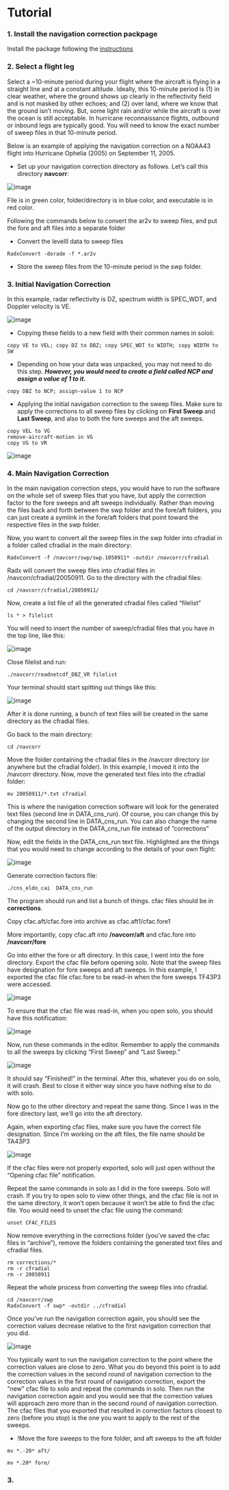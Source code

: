 # Tutorial

### 1. Install the navigation correction packpage 

Install the package following the [instructions](https://github.com/tingyucha/Airborne-Radar-Navigation-Correction/blob/main/README.md) 


### 2. Select a flight leg

Select a ~10-minute period during your flight where the aircraft is flying in a straight line and at a constant altitude. Ideally, this 10-minute period is 
(1) in clear weather, where the ground shows up clearly in the reflectivity field and is not masked by other echoes; and 
(2) over land, where we know that the ground isn’t moving. But, some light rain and/or while the aircraft is over the ocean is still acceptable. 
In hurricane reconnaissance flights, outbound or inbound legs are typically good. You will need to know the exact number of sweep files in that 10-minute period.

Below is an example of applying the navigation correction on a NOAA43 flight into Hurricane Ophelia (2005) on September 11, 2005.
* Set up your navigation correction directory as follows. Let’s call this directory **navcorr**:

![image](https://user-images.githubusercontent.com/25255478/124947659-442cab80-dfcd-11eb-9d8d-8bfae954a4c7.png)

File is in green color, folder/directory is in blue color, and executable is in red color.

Following the commands below to convert the ar2v to sweep files, and put the fore and aft files into a separate folder
* Convert the levelII data to sweep files

```terminal
RadxConvert -dorade -f *.ar2v
```

* Store the sweep files from the 10-minute period in the swp folder.

### 3. Initial Navigation Correction

In this example, radar reflectivity is DZ, spectrum width is SPEC_WDT, and Doppler velocity is VE.

![image](https://user-images.githubusercontent.com/25255478/124950634-d59d1d00-dfcf-11eb-8d77-2cf908c0265c.png)

* Copying these fields to a new field with their common names in soloii:

```terminal
copy VE to VEL; copy DZ to DBZ; copy SPEC_WDT to WIDTH; copy WIDTH to SW
```

* Depending on how your data was unpacked, you may not need to do this step. ***However, you would need to create a field called NCP and assign a value of 1 to it.***

```terminal
copy DBZ to NCP; assign-value 1 to NCP
```

* Applying the initial navigation correction to the sweep files. Make sure to apply the corrections to all sweep files by clicking on **First Sweep** and **Last Sweep**, and also to both the fore sweeps and the aft sweeps.

```terminal
copy VEL to VG
remove-aircraft-motion in VG
copy VG to VR
```

![image](https://user-images.githubusercontent.com/25255478/124951928-0893e080-dfd1-11eb-8509-8bc0c9058e02.png)


### 4. Main Navigation Correction

In the main navigation correction steps, you would have to run the software on the whole set of sweep files that you have, but apply the correction factor to the fore sweeps and aft sweeps individually. Rather than moving the files back and forth between the swp folder and the fore/aft folders, you can just create a symlink in the fore/aft folders that point toward the respective files in the swp folder.

Now, you want to convert all the sweep files in the swp folder into cfradial in a folder called cfradial in the main directory:

```terminal
RadxConvert -f /navcorr/swp/swp.1050911* -outdir /navcorr/cfradial
```

Radx will convert the sweep files into cfradial files in /navcorr/cfradial/20050911. Go to the directory with the cfradial files:

```terminal
cd /navcorr/cfradial/20050911/
```

Now, create a list file of all the generated cfradial files called “filelist”

```terminal
ls * > filelist
```

You will need to insert the number of sweep/cfradial files that you have in the top line, like this:


![image](https://user-images.githubusercontent.com/25255478/124952933-e484cf00-dfd1-11eb-80dc-cef13de1c097.png)

Close filelist and run:

```terminal
./navcorr/readnetcdf_DBZ_VR	filelist
```

Your terminal should start spitting out things like this:

![image](https://user-images.githubusercontent.com/25255478/124953060-08481500-dfd2-11eb-873f-1ac52e1f2902.png)

After it is done running, a bunch of text files will be created in the same directory as the cfradial files.

Go back to the main directory: 

```terminal
cd /navcorr
```

Move the folder containing the cfradial files in the /navcorr directory (or anywhere but the cfradial folder). In this example, I moved it into the /navcorr directory. Now, move the generated text files into the cfradial folder:

```terminal
mv 20050911/*.txt cfradial
```

This is where the navigation correction software will look for the generated text files (second line in DATA_cns_run). Of course, you can change this by changing the second line in DATA_cns_run. You can also change the name of the output directory in the DATA_cns_run file instead of “corrections”

Now, edit the fields in the DATA_cns_run text file. Highlighted are the things that you would need to change according to the details of your own flight:

![image](https://user-images.githubusercontent.com/25255478/124953287-3f1e2b00-dfd2-11eb-8f58-20da9a981de5.png)

Generate correction factors file:

```terminal
./cns_eldo_cai	DATA_cns_run
```

The program should run and list a bunch of things. cfac files should be in **corrections**.

Copy cfac.aft/cfac.fore into archive as cfac.aft1/cfac.fore1


More importantly, copy cfac.aft into **/navcorr/aft** and cfac.fore into **/navcorr/fore**

Go into either the fore or aft directory. In this case, I went into the fore directory. Export the cfac file before opening solo. Note that the sweep files have designation for fore sweeps and aft sweeps. In this example, I exported the cfac file cfac.fore to be read-in when the fore sweeps TF43P3 were accessed.

![image](https://user-images.githubusercontent.com/25255478/124953584-860c2080-dfd2-11eb-897e-57e37850a789.png)

To ensure that the cfac file was read-in, when you open solo, you should have this notification:

![image](https://user-images.githubusercontent.com/25255478/124953638-8f958880-dfd2-11eb-9501-f5175f0e7928.png)

Now, run these commands in the editor. Remember to apply the commands to all the sweeps by clicking “First Sweep” and “Last Sweep.”

![image](https://user-images.githubusercontent.com/25255478/124953690-99b78700-dfd2-11eb-9579-bcbb408436d2.png)


It should say “Finished!” in the terminal. After this, whatever you do on solo, it will crash. Best to close it either way since you have nothing else to do with solo.

Now go to the other directory and repeat the same thing. Since I was in the fore directory last, we’ll go into the aft directory.

Again, when exporting cfac files, make sure you have the correct file designation. Since I’m working on the aft files, the file name should be TA43P3

![image](https://user-images.githubusercontent.com/25255478/124953751-a5a34900-dfd2-11eb-9467-6392901c2c82.png)


If the cfac files were not properly exported, solo will just open without the “Opening cfac file” notification.

Repeat the same commands in solo as I did in the fore sweeps. Solo will crash. If you try to open solo to view other things, and the cfac file is not in the same directory, it won’t open because it won’t be able to find the cfac file. You would need to unset the cfac file using the command:

```terminal
unset CFAC_FILES
```

Now remove everything in the corrections folder (you’ve saved the cfac files in “archive”), remove the folders containing the generated text files and cfradial files.


```terminal
rm corrections/*
rm -r cfradial
rm -r 20050911
```

Repeat the whole process from converting the sweep files into cfradial.

```terminal
cd /navcorr/swp
RadxConvert -f swp* -outdir ../cfradial
```

Once you’ve run the navigation correction again, you should see the correction values decrease relative to the first navigation correction that you did.

![image](https://user-images.githubusercontent.com/25255478/124954105-fc108780-dfd2-11eb-91ad-599b7b678917.png)


You typically want to run the navigation correction to the point where the correction values are close to zero. What you do beyond this point is to add the correction values in the second round of navigation correction to the correction values in the first round of navigation correction, export the “new” cfac file to solo and repeat the commands in solo. Then run the navigation correction again and you would see that the correction values will approach zero more than in the second round of navigation correction. The cfac files that you exported that resulted in correction factors closest to zero (before you stop) is the one you want to apply to the rest of the sweeps.



* !Move the fore sweeps to the fore folder, and aft sweeps to the aft folder

```terminal
mv *.-20* aft/
```

```terminal
mv *.20* fore/
```




### 3. 
